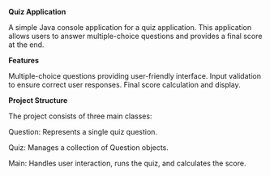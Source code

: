 **Quiz Application**

A simple Java console application for a quiz application. This application allows users to answer multiple-choice questions and provides a final score at the end.

**Features**

Multiple-choice questions providing user-friendly interface.
Input validation to ensure correct user responses.
Final score calculation and display.

**Project Structure**

The project consists of three main classes:

Question: Represents a single quiz question.

Quiz: Manages a collection of Question objects.

Main: Handles user interaction, runs the quiz, and calculates the score.
